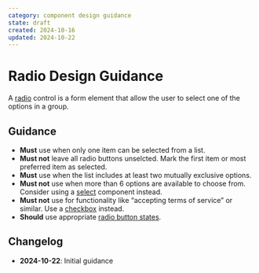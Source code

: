 ```yaml
---
category: component design guidance
state: draft
created: 2024-10-16
updated: 2024-10-22
---
```


# Radio Design Guidance

A [radio](https://clarity.design/documentation/radio) control is a form element that allow the user to select one of the options in a group.

## Guidance

- **Must** use when only one item can be selected from a list.
- **Must not** leave all radio buttons unselcted. Mark the first item or most preferred item as selected.
- **Must** use when the list includes at least two mutually exclusive options.
- **Must not** use when more than 6 options are available to choose from. Consider using a [select](https://clarity.design/documentation/select) component instead.
- **Must not** use for functionality like “accepting terms of service” or similar. Use a [checkbox](https://clarity.design/documentation/checkbox) instead.  
- **Should** use appropriate [radio button states](https://clarity.design/documentation/radio#states).

## Changelog

- **2024-10-22**: Initial guidance
